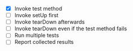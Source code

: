 - [x] Invoke test method
- [ ] Invoke setUp first
- [ ] Invoke tearDown afterwards
- [ ] Invoke tearDown even if the test method fails
- [ ] Run multiple tests
- [ ] Report collected results
